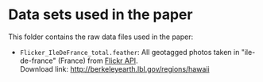 # Data sets used in the paper

This folder contains the raw data files used in the paper:

* `Flicker_IleDeFrance_total.feather`: All geotagged photos taken in "ile-de-france" (France) from [Flickr API](https://www.flickr.com/services/api/).  
Download link: http://berkeleyearth.lbl.gov/regions/hawaii

